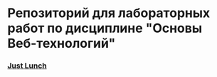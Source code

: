 # Репозиторий для лабораторных работ по дисциплине "Основы Веб-технологий"

### [Just Lunch](https://shaddy-git.github.io/Web-Technologies/)